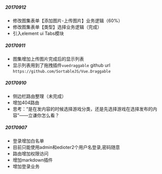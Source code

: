 ##### 20170912
* 修改图集表单【添加图片-上传图片】业务逻辑（60%）
* 修改图集表单【类型】选择业务逻辑（完成）
* 引入element ui Tabs模块

##### 20170911
* 图集增加上传图片完成后的显示列表
* 显示列表用到了拖拽插件`vuedraggable` github url `https://github.com/SortableJS/Vue.Draggable` 

##### 20170910
* 侧边栏路由整理（未完成）
* 增加404路由
* 思考：“是在发内容的时候选择游戏分类，还是先选择游戏在选择发布的内容”——立谦你怎么看？

##### 20170907
* 登录增加白名单
* 目前只能使用admin和edioter2个用户名登录,密码随意
* 路由增加权限访问
* 增加markdown插件
* 增加登录业务
